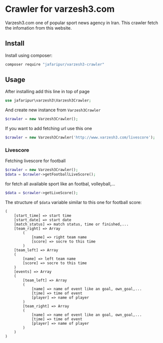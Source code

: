 # Crawler for varzesh3.com
Varzesh3.com one of popular sport news agency in Iran. This crawler fetch the infomation from this website.
## Install
Install using composer:
```bash
composer require "jafaripur/varzesh3-crawler"
```
## Usage
After installing add this line in top of page
```php
use jafaripur\varzesh3\Varzesh3Crawler;
```
And create new instance from `Varzesh3Crawler`
```php
$crawler = new Varzesh3Crawler();
```
If you want to add fetching url use this one
```php
$crawler = new Varzesh3Crawler('http://www.varzesh3.com/livescore');
```
### Livescore
Fetching livescore for football
```php
$crawler = new Varzesh3Crawler();
$data = $crawler->getFootballLiveScore();
```
for fetch all available sport like an footbal, volleyball,...
```php
$data = $crawler->getLiveScore();
```
The structure of `$data` variable similar to this one for football score:
```
(
    [start_time] => start time
    [start_date] => start date
    [match_status] => match status, time or finished,...
    [team_right] => Array
        (
            [name] => right team name
            [score] => socre to this time
        )
    [team_left] => Array
    (
        [name] => left team name
        [score] => socre to this time
    )
    [events] => Array
    (
        [team_left] => Array
        (
            [name] => name of event like an goal, own_goal,...
            [time] => time of event
            [player] => name of player
        )
        [team_right] => Array
        (
            [name] => name of event like an goal, own_goal,...
            [time] => time of event
            [player] => name of player
        )
    )
)
```